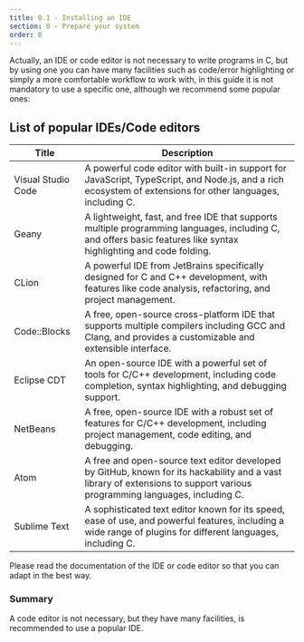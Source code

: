 ```yaml
---
title: 0.1 - Installing an IDE
section: 0 - Prepare your system
order: 0
---
```


Actually, an IDE or code editor is not necessary to write programs in C, but by using one you can have many facilities such as code/error highlighting or simply a more comfortable workflow to work with, in this guide it is not mandatory to use a specific one, although we recommend some popular ones:

## List of popular IDEs/Code editors

| Title              | Description                                                                                  |
|--------------------|----------------------------------------------------------------------------------------------|
| Visual Studio Code | A powerful code editor with built-in support for JavaScript, TypeScript, and Node.js, and a rich ecosystem of extensions for other languages, including C.                       |
| Geany              | A lightweight, fast, and free IDE that supports multiple programming languages, including C, and offers basic features like syntax highlighting and code folding.                 |
| CLion              | A powerful IDE from JetBrains specifically designed for C and C++ development, with features like code analysis, refactoring, and project management.                              |
| Code::Blocks       | A free, open-source cross-platform IDE that supports multiple compilers including GCC and Clang, and provides a customizable and extensible interface.                              |
| Eclipse CDT        | An open-source IDE with a powerful set of tools for C/C++ development, including code completion, syntax highlighting, and debugging support.                                 |
| NetBeans           | A free, open-source IDE with a robust set of features for C/C++ development, including project management, code editing, and debugging.                                        |
| Atom               | A free and open-source text editor developed by GitHub, known for its hackability and a vast library of extensions to support various programming languages, including C.            |
| Sublime Text       | A sophisticated text editor known for its speed, ease of use, and powerful features, including a wide range of plugins for different languages, including C.                        |

Please read the documentation of the IDE or code editor so that you can adapt in the best way.


### Summary
A code editor is not necessary, but they have many facilities, is recommended to use a popular IDE.